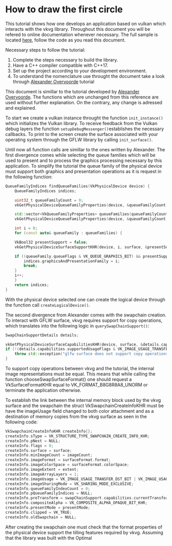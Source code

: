 # How to draw the first circle

This tutorial shows how one develops an application based on vulkan which interacts with the vkvg library. Throughout this document you will be refered to online documentation whenever necessary. The full sample is located [here](sample_1.cpp), follow the code as you read this document.

Necessary steps to follow the tutorial:
1. Complete the steps necessary to build the library.
2. Have a C++ compiler compatible with C++17.
3. Set up the project according to your development environment.
4. To understand the nomenclature use throught the document take a look through [Alexander Overvoorde](https://vulkan-tutorial.com/) tutorial

This document is simillar to the tutorial developed by [Alexander Overvoorde](https://vulkan-tutorial.com/). The functions which are unchanged from this reference are used without further explanation. On the contrary, any change is adressed and explained.

To start we create a vulkan instance throught the function `init_instance()` which initializes the Vulkan library. To receive feedback from the Vulkan debug layers the function `setupDebugMessenger()`establishes the necessary callbacks. To print to the screen create the surface associated with your operating system through the GFLW library by calling `init_surface()`.

Until now all function calls are simillar to the ones written by Alexander. The first divergence comes while selecting the queue families which will be used to present and to process the graphics processing necessary by this application. To simplify the tutorial the queue family of the physical device must support both graphics and presentation operations as it is request in the following function: 

```c++
QueueFamilyIndices findQueueFamilies(VkPhysicalDevice device) {
	QueueFamilyIndices indices;

	uint32_t queueFamilyCount = 0;
	vkGetPhysicalDeviceQueueFamilyProperties(device, &queueFamilyCount, nullptr);

	std::vector<VkQueueFamilyProperties> queueFamilies(queueFamilyCount);
	vkGetPhysicalDeviceQueueFamilyProperties(device, &queueFamilyCount, queueFamilies.data());

	int i = 0;
	for (const auto& queueFamily : queueFamilies) {

	VkBool32 presentSupport = false;
	vkGetPhysicalDeviceSurfaceSupportKHR(device, i, surface, &presentSupport);

	if ((queueFamily.queueFlags & VK_QUEUE_GRAPHICS_BIT) && presentSupport ) {
		indices.graphicsAndPresentationFamily = i;
		break;
	}
	i++;
	}
	return indices;
}
```

With the physical device selected one can create the logical device through the function call `createLogicalDevice()`.

The second divergence from Alexander comes with the swapchain creation. To interact with GFLW surface, vkvg requires support for copy operations, which translates into the following logic in `querySwapChainSupport()`:
```c++
SwapChainSupportDetails details;

vkGetPhysicalDeviceSurfaceCapabilitiesKHR(device, surface, &details.capabilities);
if (!(details.capabilities.supportedUsageFlags & VK_IMAGE_USAGE_TRANSFER_DST_BIT)) {
	throw std::exception("glfw surface does not support copy operations");
}
```
To support copy operations between vkvg and the tutorial, the internal image representations must be equal. This means that while calling the function chooseSwapSurfaceFormat() one should request a VkSurfaceFormatKHR equal to VK_FORMAT_B8G8R8A8_UNORM or terminate the application otherwise.

To establish the link between the internal memory block used by the vkvg surface and the swapchain the struct VkSwapchainCreateInfoKHR must be have the imageUsage field changed to both color attachment and as a destination of memory copies from the vkvg surface as seen in the following code:

```c++
VkSwapchainCreateInfoKHR createInfo{};
createInfo.sType = VK_STRUCTURE_TYPE_SWAPCHAIN_CREATE_INFO_KHR;
createInfo.pNext = NULL;
createInfo.flags = 0;
createInfo.surface = surface;
createInfo.minImageCount = imageCount;
createInfo.imageFormat = surfaceFormat.format;
createInfo.imageColorSpace = surfaceFormat.colorSpace;
createInfo.imageExtent = extent;
createInfo.imageArrayLayers = 1;
createInfo.imageUsage = VK_IMAGE_USAGE_TRANSFER_DST_BIT | VK_IMAGE_USAGE_COLOR_ATTACHMENT_BIT;
createInfo.imageSharingMode = VK_SHARING_MODE_EXCLUSIVE;
createInfo.queueFamilyIndexCount = 0; 
createInfo.pQueueFamilyIndices = NULL;
createInfo.preTransform = swapChainSupport.capabilities.currentTransform;
createInfo.compositeAlpha = VK_COMPOSITE_ALPHA_OPAQUE_BIT_KHR;
createInfo.presentMode = presentMode;
createInfo.clipped = VK_TRUE;
createInfo.oldSwapchain = NULL;
```
After creating the swapchain one must check that the format properties of the physical device support the tilling features required by vkvg. Assuming that the library was built with the Optimal 

